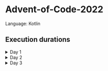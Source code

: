 # Advent-of-Code-2022

Language: Kotlin

## Execution durations

<details>
  <summary>Day 1</summary>

| Total  | 44.266059ms |
|--------|------------:|
| Part 1 | 42.012517ms |
| Part 2 |  2.253542ms |

</details>

<details>
  <summary>Day 2</summary>

| Total  | 9.234349ms |
|--------|-----------:|
| Part 1 | 5.747695ms |
| Part 2 | 3.486654ms |

</details>

<details>
  <summary>Day 3</summary>

| Total  | 23.975251ms |
|--------|------------:|
| Part 1 | 15.607004ms |
| Part 2 |  8.368247ms |

</details>


